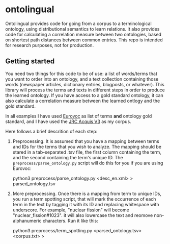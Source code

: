 # ontolingual
Ontolingual provides code for going from a corpus to a terminological ontology, using distributional semantics to learn relations. It also provides code for calculating a correlation measure between two ontologies, based on shortest path distances between common entries. This repo is intended for research purposes, not for production.

## Getting started
You need two things for this code to be of use: a list of words/terms that you want to order into an ontology, and a text collection containing those words (newspaper articles, dictionary entries, blogposts, or whatever). This library will process the terms and texts in different steps in order to produce the learned ontology. If you have access to a gold standard ontology, it can also calculate a correlation measure between the learned ontlogy and the gold standard.

In all examples I have used [Eurovoc](http://eurovoc.europa.eu/) as list of terms **and** ontology gold standard, and I have used the [JRC Acquis V3](https://ec.europa.eu/jrc/en/language-technologies/jrc-acquis) as my corpus.

Here follows a brief descrition of each step:

1. Preprocessing. It is assumed that you have a mapping between terms and IDs for the terms that you wish to analyze. The mapping should be stared in a tab-separated .tsv file, the first column containing the term, and the second containing the term's unique ID. The `preprocess/parse_ontology.py` script will do this for you if you are using Eurovoc:

    python3 preprocess/parse_ontology.py <desc_en.xml> > parsed_ontology.tsv

1. More preprocessing. Once there is a mapping from term to unique IDs, you run a term spotting script, that will mark the occurrence of each term in the text by tagging it with its ID and replacing whitespace with underscore. For example, "nuclear fission" will become "nuclear_fission#1023". it will also lowercase the text and reomove non-alphanumeric characters. Run it like this:

    python3 preprocess/term_spotting.py <parsed_ontology.tsv> <corpus.txt> > 

